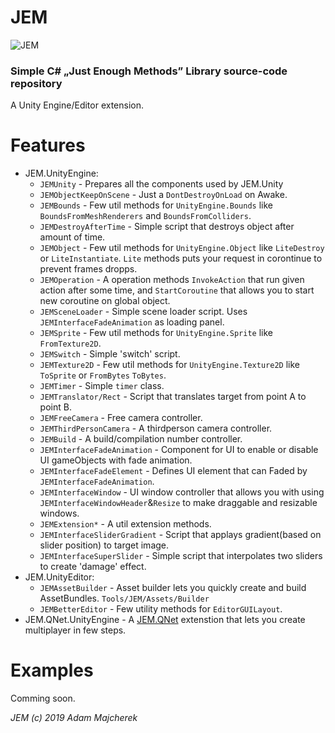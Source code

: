# JEM

![JEM](https://i.imgur.com/MtJMl05.png)

### Simple C# „Just Enough Methods” Library source-code repository

A Unity Engine/Editor extension.

# Features
 - JEM.UnityEngine:
    - `JEMUnity` - Prepares all the components used by JEM.Unity
    - `JEMObjectKeepOnScene` - Just a `DontDestroyOnLoad` on Awake.
    - `JEMBounds` - Few util methods for `UnityEngine.Bounds` like `BoundsFromMeshRenderers` and `BoundsFromColliders`.
    - `JEMDestroyAfterTime` - Simple script that destroys object after amount of time.
    - `JEMObject` - Few util methods for `UnityEngine.Object` like `LiteDestroy` or `LiteInstantiate`. `Lite` methods puts your request in corontinue to prevent frames dropps.
    - `JEMOperation` - A operation methods `InvokeAction` that run given action after some time, and `StartCoroutine` that allows you to start new coroutine on global object.
    - `JEMSceneLoader` - Simple scene loader script. Uses `JEMInterfaceFadeAnimation` as loading panel.
    - `JEMSprite` - Few util methods for `UnityEngine.Sprite` like `FromTexture2D`.
    - `JEMSwitch` - Simple 'switch' script.
    - `JEMTexture2D` - Few util methods for `UnityEngine.Texture2D` like `ToSprite` or `FromBytes` `ToBytes`.
    - `JEMTimer` - Simple `timer` class.
    - `JEMTranslator/Rect` - Script that translates target from point A to point B.
    - `JEMFreeCamera` - Free camera controller.
    - `JEMThirdPersonCamera` - A thirdperson camera controller.
    - `JEMBuild` - A build/compilation number controller.
    - `JEMInterfaceFadeAnimation` - Component for UI to enable or disable UI gameObjects with fade animation.
    - `JEMInterfaceFadeElement` - Defines UI element that can Faded by `JEMInterfaceFadeAnimation`.
    - `JEMInterfaceWindow` - UI window controller that allows you with using `JEMInterfaceWindowHeader`&`Resize` to make draggable and resizable windows.
    - `JEMExtension*` - A util extension methods.
    - `JEMInterfaceSliderGradient` - Script that applays gradient(based on slider position) to target image.
    - `JEMInterfaceSuperSlider` - Simple script that interpolates two sliders to create 'damage' effect.
 - JEM.UnityEditor:
    - `JEMAssetBuilder` - Asset builder lets you quickly create and build AssetBundles. `Tools/JEM/Assets/Builder`
    - `JEMBetterEditor` - Few utility methods for `EditorGUILayout`.
 - JEM.QNet.UnityEngine - A [JEM.QNet](https://github.com/TylkoDemon/JEM/tree/master/src/JEM.QNet) extenstion that lets you create multiplayer in few steps.

# Examples

Comming soon.


*JEM (c) 2019 Adam Majcherek*
